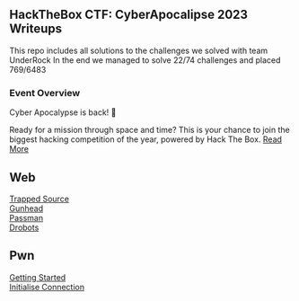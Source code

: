 ## HackTheBox CTF: CyberApocalipse 2023 Writeups

This repo includes all solutions to the challenges we solved with team UnderRock
In the end we managed to solve 22/74 challenges and placed 769/6483

<h3>Event Overview</h3>
Cyber Apocalypse is back! 🚀

Ready for a mission through space and time? This is your chance to join the biggest hacking competition of the year, powered by Hack The Box.
[Read More](https://ctf.hackthebox.com/event/details/cyber-apocalypse-2023-the-cursed-mission-after-party-937)



## Web
[Trapped Source](Web/Trapped_Source.md)\
[Gunhead](Web/Gunhead.md)\
[Passman](Web/Passman.md)\
[Drobots](Web/Drobots.md)

## Pwn
[Getting Started](Pwn/Getting_Started.md)\
[Initialise Connection](Pwn/Initialise_Connection.md)
